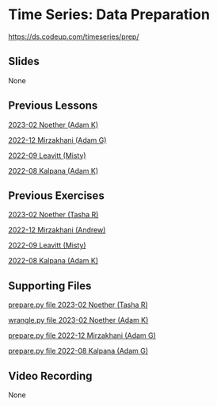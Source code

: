 # Time Series: Data Preparation
https://ds.codeup.com/timeseries/prep/


## Slides
None


## Previous Lessons

[2023-02  Noether (Adam K)](https://github.com/CodeupClassroom/noether-time-series-exercises/blob/main/time-series-prepare.ipynb)

[2022-12 Mirzakhani (Adam G)](https://github.com/CodeupClassroom/mirzakhani-time-series-exercises/blob/main/prepare_lesson.ipynb)

[2022-09 Leavitt (Misty)](https://github.com/CodeupClassroom/leavitt-time-series-exercises-/blob/main/timeseries_prepare_lesson.ipynb)

[2022-08 Kalpana (Adam K)](https://github.com/CodeupClassroom/kalpana-time-series-exercises/blob/main/data-preparation-lesson.ipynb)


## Previous Exercises

[2023-02  Noether (Tasha R)](https://github.com/CodeupClassroom/noether-time-series-exercises/blob/main/prepare_exercises.ipynb)

[2022-12 Mirzakhani (Andrew)](https://github.com/CodeupClassroom/mirzakhani-time-series-exercises/blob/main/prepare_exercises.ipynb)

[2022-09 Leavitt (Misty)](https://github.com/CodeupClassroom/leavitt-time-series-exercises-/blob/main/prepare_exercises.ipynb)

[2022-08 Kalpana (Adam K)](https://github.com/CodeupClassroom/kalpana-time-series-exercises/blob/main/data-preparation-exercises.ipynb)


## Supporting Files
[prepare.py file 2023-02 Noether (Tasha R)](https://github.com/CodeupClassroom/noether-time-series-exercises/blob/main/prepare.py)

[wrangle.py file 2023-02 Noether (Adam K)](https://github.com/CodeupClassroom/noether-time-series-exercises/blob/main/wrangle.py)

[prepare.py file 2022-12 Mirzakhani (Adam G)](https://github.com/CodeupClassroom/mirzakhani-time-series-exercises/blob/main/prepare.py)

[prepare.py file 2022-08 Kalpana (Adam G)](https://github.com/CodeupClassroom/kalpana-time-series-exercises/blob/main/prepare.py)


## Video Recording
None